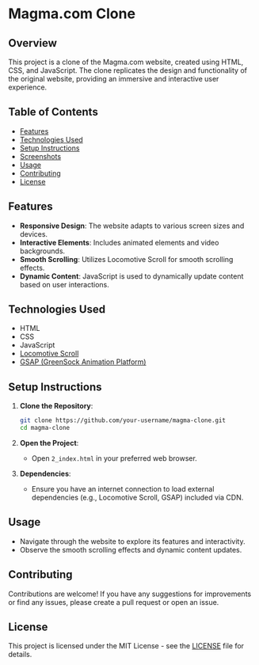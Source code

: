 
# Magma.com Clone

## Overview

This project is a clone of the Magma.com website, created using HTML, CSS, and JavaScript. The clone replicates the design and functionality of the original website, providing an immersive and interactive user experience.

## Table of Contents

- [Features](#features)
- [Technologies Used](#technologies-used)
- [Setup Instructions](#setup-instructions)
- [Screenshots](#screenshots)
- [Usage](#usage)
- [Contributing](#contributing)
- [License](#license)

## Features

- **Responsive Design**: The website adapts to various screen sizes and devices.
- **Interactive Elements**: Includes animated elements and video backgrounds.
- **Smooth Scrolling**: Utilizes Locomotive Scroll for smooth scrolling effects.
- **Dynamic Content**: JavaScript is used to dynamically update content based on user interactions.

## Technologies Used

- HTML
- CSS
- JavaScript
- [Locomotive Scroll](https://github.com/locomotivemtl/locomotive-scroll)
- [GSAP (GreenSock Animation Platform)](https://greensock.com/gsap)

## Setup Instructions

1. **Clone the Repository**:
   ```bash
   git clone https://github.com/your-username/magma-clone.git
   cd magma-clone
   ```

2. **Open the Project**:
   - Open `2_index.html` in your preferred web browser.

3. **Dependencies**:
   - Ensure you have an internet connection to load external dependencies (e.g., Locomotive Scroll, GSAP) included via CDN.


## Usage

- Navigate through the website to explore its features and interactivity.
- Observe the smooth scrolling effects and dynamic content updates.

## Contributing

Contributions are welcome! If you have any suggestions for improvements or find any issues, please create a pull request or open an issue.

## License

This project is licensed under the MIT License - see the [LICENSE](LICENSE) file for details.


